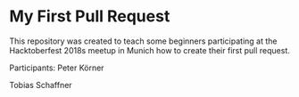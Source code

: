 # My First Pull Request

This repository was created to teach some beginners participating at the
Hacktoberfest 2018s meetup in Munich how to create their first pull request.

Participants: Peter Körner

Tobias Schaffner
